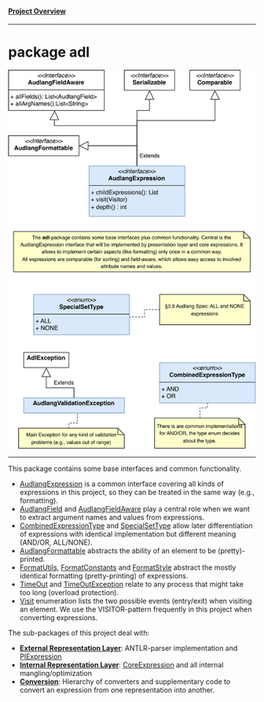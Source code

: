 #### [Project Overview](../../../../../../README.md)
----

# package adl

![adl-overview](./adl.svg)

----

This package contains some base interfaces and common functionality.

* [AudlangExpression](AudlangExpression.java) is a common interface covering all kinds of expressions in this project, so they can be treated in the same way (e.g., formatting).
* [AudlangField](AudlangField.java) and [AudlangFieldAware](AudlangFieldAware.java) play a central role when we want to extract argument names and values from expressions.
* [CombinedExpressionType](CombinedExpressionType.java) and [SpecialSetType](SpecialSetType.java) allow later differentiation of expressions with identical implementation but different meaning (AND/OR, ALL/NONE).
* [AudlangFormattable](AudlangFormattable.java) abstracts the ability of an element to be (pretty)-printed.
* [FormatUtils](FormatUtils.java), [FormatConstants](FormatConstants.java) and [FormatStyle](FormatStyle.java) abstract the mostly identical formatting (pretty-printing) of expressions.
* [TimeOut](TimeOut.java) and [TimeOutException](TimeOutException.java) relate to any process that might take too long (overload protection).
* [Visit](Visit.java) enumeration lists the two possible events (entry/exit) when visiting an element. We use the VISITOR-pattern frequently in this project when converting expressions.

The sub-packages of this project deal with:
* **[External Representation Layer](./erl/README.md)**: ANTLR-parser implementation and [PlExpression](./erl/PlExpression.java)
* **[Internal Representation Layer](./irl/README.md)**: [CoreExpression](./irl/CoreExpression.java) and all internal mangling/optimization
* **[Conversion](./cnv/README.md)**: Hierarchy of converters and supplementary code to convert an expression from one representation into another.

